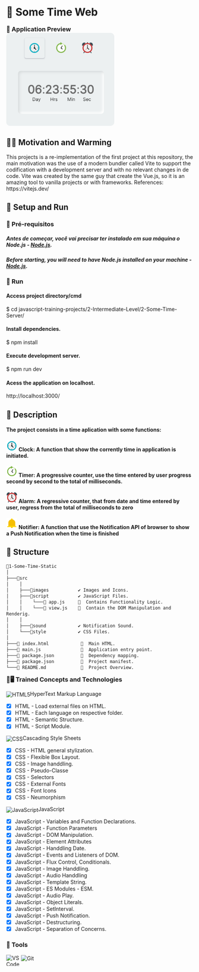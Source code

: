 <h1 align = "justify">🚦 Some Time Web</h1>

<div style="margin: 10px 0 2px 0" class="preview-container">
  <h3 style="margin: 0px">🥈 Application Preview</h3>
  <img style="height:250px; border-radius: 10px;" src="https://github.com/ErickBraganca/javascript-training-projects/blob/0768b38de6ac90cb78ed5236375f0361322b9d5b/2-Intermediate-Level/1-Some-Time-Static/src/images/img_preview.png"></img>
</div>

## 📜📢 Motivation and Warming
<span style="margin-botton: 5px">
  This projects is a re-implementation of the first project at this repository, the main motivation was the use of a modern bundler called Vite to support the codification with a development server and with no relevant changes in de code.
  Vite was created by the same guy that create the Vue.js, so it is an amazing tool to vanilla projects or with frameworks.
  References: https://vitejs.dev/
</span>

##  🚦 Setup and Run
### 🚧 Pré-requisitos
##### Antes de começar, você vai precisar ter instalado em sua máquina o Node.js - [Node.js](https://nodejs.org/en/).
##### Before starting, you will need to have Node.js installed on your machine - [Node.js](https://nodejs.org/en/). 

### 🚀 Run
#### Access project directory/cmd
$ cd javascript-training-projects/2-Intermediate-Level/2-Some-Time-Server/

#### Install dependencies.
$ npm install

#### Execute development server.
$ npm run dev

#### Acess the application on localhost.
http://localhost:3000/

## 🎯 Description
#### The project consists in a time aplication with some functions:

#### <img style="height: 30px" src="https://github.com/ErickBraganca/javascript-training-projects/blob/dc4f5ba9e220452f3b55cd164edcc4d9173bf858/2-Intermediate-Level/1-Some-Time-Static/src/images/clock.png"></img> Clock: A function that show the corrently time in application is initiated.
#### <img style="height: 30px" src="https://github.com/ErickBraganca/javascript-training-projects/blob/dc4f5ba9e220452f3b55cd164edcc4d9173bf858/2-Intermediate-Level/1-Some-Time-Static/src/images/timer.png">  Timer: A progressive counter, use the time entered by user progress second by second to the total of milliseconds.
#### <img style="height: 30px" src="https://github.com/ErickBraganca/javascript-training-projects/blob/dc4f5ba9e220452f3b55cd164edcc4d9173bf858/2-Intermediate-Level/1-Some-Time-Static/src/images/alarm.png">  Alarm: A regressive counter, that from date and time entered by user, regress from the total of milliseconds to zero</p>
#### <img style="height: 30px" src="https://github.com/ErickBraganca/javascript-training-projects/blob/dc4f5ba9e220452f3b55cd164edcc4d9173bf858/2-Intermediate-Level/1-Some-Time-Static/src/images/alert.png">  Notifier: A function that use the Notification API of browser to show a Push Notification when the time is finished

## 🔩 Structure

  ```
📂1-Some-Time-Static
│
├───📁src 
│    │              
│    ├───📁images           ✔️ Images and Icons.                                  
│    ├───📁script           ✔️ JavaScript Files. 
│    │    └───📄 app.js     🔸  Contains Functionality Logic.  
│    │    └───📄 view.js    🔸  Contain the DOM Manipulation and Renderig.    
│    │          
│    ├───📁sound            ✔️ Notification Sound. 
│    └───📁style            ✔️ CSS Files.
│
├───📄 index.html            🔸  Main HTML.
├───📄 main.js               🔸  Application entry point.
├───📄 package.json          🔸  Dependency mapping.
├───📄 package.json          🔸  Project manifest.
└───📄 README.md             🔸  Project Overview.
```
<div class="tech-container">
<h3 style="margin: 10px 0 10px 0;">📗🖥 Trained Concepts and Technologies</h3>

<img align="center" alt="HTML5" height="30" width="40" src="https://cdn.jsdelivr.net/gh/devicons/devicon/icons/html5/html5-original.svg"/>HyperText Markup Language
   - [x] HTML - Load external files on HTML.
   - [x] HTML - Each language on respective folder.
   - [x] HTML - Semantic Structure.
   - [x] HTML - Script Module.

<img align="center" alt="CSS" height="30" width="40" src="https://cdn.jsdelivr.net/gh/devicons/devicon/icons/css3/css3-original.svg" />Cascading Style Sheets
   - [x] CSS - HTML general stylization.
   - [x] CSS - Flexible Box Layout.
   - [x] CSS - Image handdling.
   - [x] CSS - Pseudo-Classe
   - [x] CSS - Selectors 
   - [x] CSS - External Fonts
   - [x] CSS - Font Icons 
   - [x] CSS - Neumorphism

  <img align="center" alt="JavaScript" height="30" width="40" src="https://cdn.jsdelivr.net/gh/devicons/devicon/icons/javascript/javascript-original.svg" />JavaScript
   - [x] JavaScript - Variables and Function Declarations. 
   - [x] JavaScript - Function Parameters
   - [x] JavaScript - DOM Manipulation.
   - [x] JavaScript - Element Attributes  
   - [x] JavaScript - Handdling Date.
   - [x] JavaScript - Events and Listeners of DOM.
   - [x] JavaScript - Flux Control, Conditionals.
   - [x] JavaScript - Image Handdling. 
   - [x] JavaScript - Audio Handdling
   - [x] JavaScript - Template String.
   - [x] JavaScript - ES Modules - ESM.
   - [x] JavaScript - Audio Play.
   - [x] JavaScript - Object Literals.
   - [x] JavaScript - SetInterval.
   - [x] JavaScript - Push Notification.
   - [x] JavaScript - Destructuring.
   - [x] JavaScript - Separation of Concerns.
</div>

<div style="margin: 10px 0 10px 0;">
  <h3>🔨 Tools</h3>
  <img align="left" alt="VSCode" height="30" width="40" src="https://cdn.jsdelivr.net/gh/devicons/devicon/icons/vscode/vscode-original.svg" />
  <img align="center" alt="Git" height="30" width="40" src="https://cdn.jsdelivr.net/gh/devicons/devicon/icons/git/git-original.svg" />
</div><br>



 
